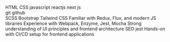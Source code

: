 HTML
CSS
javascript
reactjs
next js  
git
github   
SCSS
Bootstrap
Tailwind CSS
Familiar with Redux, Flux, and modern JS libraries
Experience with Webpack, Enzyme, Jest, Mocha
Strong understanding of UI principles and frontend architecture
SEO
jest 
Hands-on with CI/CD setup for frontend applications
